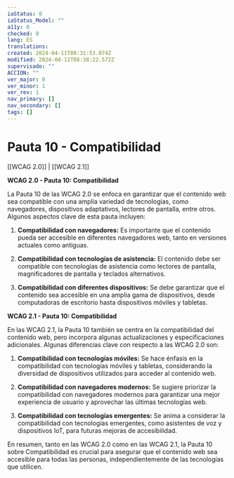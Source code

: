 ```yaml
---
iaStatus: 0
iaStatus_Model: ""
a11y: 0
checked: 0
lang: ES
translations: 
created: 2024-04-11T08:31:53.074Z
modified: 2024-04-11T08:38:22.572Z
supervisado: ""
ACCION: ""
ver_major: 0
ver_minor: 1
ver_rev: 1
nav_primary: []
nav_secondary: []
tags: []
---
```

# Pauta 10 - Compatibilidad

[[WCAG 2.0]] | [[WCAG 2.1]]

**WCAG 2.0 - Pauta 10: Compatibilidad**

La Pauta 10 de las WCAG 2.0 se enfoca en garantizar que el contenido web sea compatible con una amplia variedad de tecnologías, como navegadores, dispositivos adaptativos, lectores de pantalla, entre otros. Algunos aspectos clave de esta pauta incluyen:

1. **Compatibilidad con navegadores:** Es importante que el contenido pueda ser accesible en diferentes navegadores web, tanto en versiones actuales como antiguas.

2. **Compatibilidad con tecnologías de asistencia:** El contenido debe ser compatible con tecnologías de asistencia como lectores de pantalla, magnificadores de pantalla y teclados alternativos.

3. **Compatibilidad con diferentes dispositivos:** Se debe garantizar que el contenido sea accesible en una amplia gama de dispositivos, desde computadoras de escritorio hasta dispositivos móviles y tabletas.

**WCAG 2.1 - Pauta 10: Compatibilidad**

En las WCAG 2.1, la Pauta 10 también se centra en la compatibilidad del contenido web, pero incorpora algunas actualizaciones y especificaciones adicionales. Algunas diferencias clave con respecto a las WCAG 2.0 son:

1. **Compatibilidad con tecnologías móviles:** Se hace énfasis en la compatibilidad con tecnologías móviles y tabletas, considerando la diversidad de dispositivos utilizados para acceder al contenido web.

2. **Compatibilidad con navegadores modernos:** Se sugiere priorizar la compatibilidad con navegadores modernos para garantizar una mejor experiencia de usuario y aprovechar las últimas tecnologías web.

3. **Compatibilidad con tecnologías emergentes:** Se anima a considerar la compatibilidad con tecnologías emergentes, como asistentes de voz y dispositivos IoT, para futuras mejoras de accesibilidad.

En resumen, tanto en las WCAG 2.0 como en las WCAG 2.1, la Pauta 10 sobre Compatibilidad es crucial para asegurar que el contenido web sea accesible para todas las personas, independientemente de las tecnologías que utilicen.
